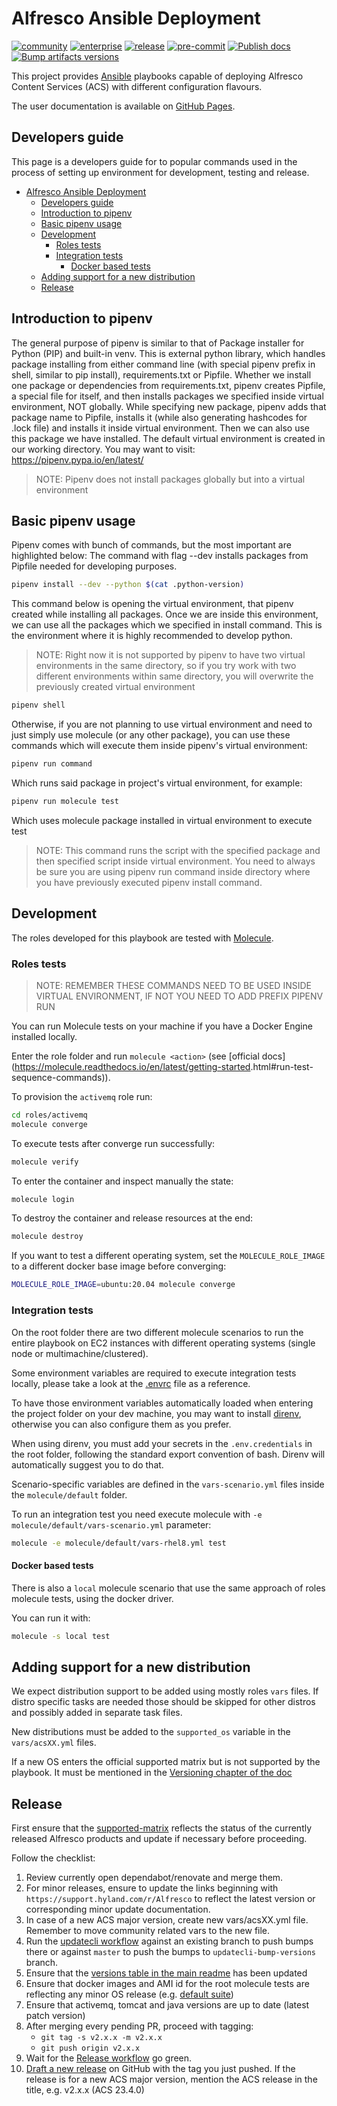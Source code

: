 # Alfresco Ansible Deployment

[![community](https://github.com/Alfresco/alfresco-ansible-deployment/actions/workflows/community.yml/badge.svg)](https://github.com/Alfresco/alfresco-ansible-deployment/actions/workflows/community.yml)
[![enterprise](https://github.com/Alfresco/alfresco-ansible-deployment/actions/workflows/enteprise.yml/badge.svg)](https://github.com/Alfresco/alfresco-ansible-deployment/actions/workflows/enteprise.yml)
[![release](https://github.com/Alfresco/alfresco-ansible-deployment/actions/workflows/release.yml/badge.svg)](https://github.com/Alfresco/alfresco-ansible-deployment/actions/workflows/release.yml)
[![pre-commit](https://github.com/Alfresco/alfresco-ansible-deployment/actions/workflows/precommit.yml/badge.svg)](https://github.com/Alfresco/alfresco-ansible-deployment/actions/workflows/precommit.yml)
[![Publish docs](https://github.com/Alfresco/alfresco-ansible-deployment/actions/workflows/docs.yml/badge.svg)](https://github.com/Alfresco/alfresco-ansible-deployment/actions/workflows/docs.yml)
[![Bump artifacts versions](https://github.com/Alfresco/alfresco-ansible-deployment/actions/workflows/updatecli.yml/badge.svg)](https://github.com/Alfresco/alfresco-ansible-deployment/actions/workflows/updatecli.yml)

This project provides [Ansible](https://www.ansible.com) playbooks capable of
deploying Alfresco Content Services (ACS) with different configuration flavours.

The user documentation is available on [GitHub Pages](https://alfresco.github.io/alfresco-ansible-deployment/).

## Developers guide

This page is a developers guide for to popular commands used in the process of
setting up environment for development, testing and release.

* [Alfresco Ansible Deployment](#alfresco-ansible-deployment)
  * [Developers guide](#developers-guide)
  * [Introduction to pipenv](#introduction-to-pipenv)
  * [Basic pipenv usage](#basic-pipenv-usage)
  * [Development](#development)
    * [Roles tests](#roles-tests)
    * [Integration tests](#integration-tests)
      * [Docker based tests](#docker-based-tests)
  * [Adding support for a new distribution](#adding-support-for-a-new-distribution)
  * [Release](#release)

## Introduction to pipenv

The general purpose of pipenv is similar to that of Package installer for Python
(PIP) and built-in venv. This is external python library, which handles package
installing from either command line (with special pipenv prefix in shell,
similar to pip install), requirements.txt or Pipfile. Whether we install one
package or dependencies from requirements.txt, pipenv creates Pipfile, a special
file for itself, and then installs packages we specified inside virtual
environment, NOT globally. While specifying new package, pipenv adds that
package name to Pipfile, installs it (while also generating hashcodes for .lock
file) and installs it inside virtual environment. Then we can also use this
package we have installed. The default virtual environment is created in our
working directory. You may want to visit: <https://pipenv.pypa.io/en/latest/>

> NOTE: Pipenv does not install packages globally but into a virtual environment

## Basic pipenv usage

Pipenv comes with bunch of commands, but the most important are highlighted
below: The command with flag --dev installs packages from Pipfile needed for
developing purposes.

```bash
pipenv install --dev --python $(cat .python-version)
```

This command below is opening the virtual environment, that pipenv created while
installing all packages. Once we are inside this environment, we can use all the
packages which we specified in install command. This is the environment where it
is highly recommended to develop python.

> NOTE: Right now it is not supported by pipenv to have two virtual environments
> in the same directory, so if you try work with two different environments
> within same directory, you will overwrite the previously created virtual
> environment

```bash
pipenv shell
```

Otherwise, if you are not planning to use virtual environment and need to just
simply use molecule (or any other package), you can use these commands which
will execute them inside pipenv's virtual environment:

```bash
pipenv run command
```

Which runs said package in project's virtual environment, for example:

```bash
pipenv run molecule test
```

Which uses molecule package installed in virtual environment to execute test

> NOTE: This command runs the script with the specified package and then
> specified script inside virtual environment. You need to always be sure you
> are using pipenv run command inside directory where you have previously
> executed pipenv install command.

## Development

The roles developed for this playbook are tested with [Molecule](https://molecule.readthedocs.io/en/latest/).

### Roles tests

> NOTE: REMEMBER THESE COMMANDS NEED TO BE USED INSIDE VIRTUAL ENVIRONMENT, IF
> NOT YOU NEED TO ADD PREFIX PIPENV RUN

You can run Molecule tests on your machine if you have a Docker Engine installed
locally.

Enter the role folder and run `molecule <action>` (see [official
docs]\(<https://molecule.readthedocs.io/en/latest/getting-started>.html#run-test-sequence-commands)).

 To provision the `activemq` role run:

```sh
cd roles/activemq
molecule converge
```

 To execute tests after converge run successfully:

```sh
molecule verify
```

 To enter the container and inspect manually the state:

```sh
molecule login
```

 To destroy the container and release resources at the end:

```sh
molecule destroy
```

 If you want to test a different operating system, set the `MOLECULE_ROLE_IMAGE`
 to a different docker base image before converging:

```sh
MOLECULE_ROLE_IMAGE=ubuntu:20.04 molecule converge
```

### Integration tests

On the root folder there are two different molecule scenarios to run the entire
playbook on EC2 instances with different operating systems (single node or
multimachine/clustered).

Some environment variables are required to execute integration tests locally,
please take a look at the [.envrc](/.envrc) file as a reference.

To have those environment variables automatically loaded when entering the
project folder on your dev machine, you may want to install
[direnv](https://direnv.net/), otherwise you can also configure them as you prefer.

When using direnv, you must add your secrets in the `.env.credentials` in the
root folder, following the standard export convention of bash. Direnv will
automatically suggest you to do that.

Scenario-specific variables are defined in the `vars-scenario.yml` files inside
the `molecule/default` folder.

To run an integration test you need execute molecule with `-e
molecule/default/vars-scenario.yml` parameter:

```bash
molecule -e molecule/default/vars-rhel8.yml test
```

#### Docker based tests

There is also a `local` molecule scenario that use the same approach of roles
molecule tests, using the docker driver.

You can run it with:

```sh
molecule -s local test
```

## Adding support for a new distribution

We expect distribution support to be added using mostly roles `vars` files. If
distro specific tasks are needed those should be skipped for other distros
and possibly added in separate task files.

New distributions must be added to the `supported_os` variable in the `vars/acsXX.yml` files.

If a new OS enters the official supported matrix but is not supported by the
playbook. It must be mentioned in the [Versioning chapter of the
doc](./README.md#versioning)

## Release

First ensure that the
[supported-matrix](https://github.com/Alfresco/alfresco-updatecli/blob/master/deployments/values/supported-matrix.yaml)
reflects the status of the currently released Alfresco products and update if
necessary before proceeding.

Follow the checklist:

1. Review currently open dependabot/renovate and merge them.
2. For minor releases, ensure to update the links beginning with
  `https://support.hyland.com/r/Alfresco` to reflect the latest version or
  corresponding minor update documentation.
3. In case of a new ACS major version, create new vars/acsXX.yml file. Remember to move community related vars to the new file.
4. Run the [updatecli
   workflow](https://github.com/Alfresco/alfresco-ansible-deployment/actions/workflows/bumpVersions.yml)
   against an existing branch to push bumps there or against `master` to push
   the bumps to `updatecli-bump-versions` branch.
5. Ensure that the [versions table in the main readme](docs/overview.md#versioning) has been updated
6. Ensure that docker images and AMI id for the root molecule tests are
   reflecting any minor OS release (e.g. [default suite](../molecule/default/))
7. Ensure that activemq, tomcat and java versions are up to date (latest patch version)
8. After merging every pending PR, proceed with tagging:
   * `git tag -s v2.x.x -m v2.x.x`
   * `git push origin v2.x.x`
9. Wait for the [Release
  workflow](https://github.com/Alfresco/alfresco-ansible-deployment/actions/workflows/release.yml)
  go green.
10. [Draft a new
  release](https://github.com/Alfresco/alfresco-ansible-deployment/releases) on
  GitHub with the tag you just pushed. If the release is for a new ACS major
  version, mention the ACS release in the title, e.g. v2.x.x (ACS 23.4.0)
